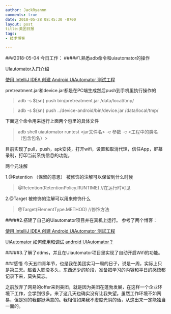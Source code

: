```yaml
---
author: JackRyannn
comments: true
date: 2018-05-28 08:45:30 -0700
layout: post
title:美团日报
tags:
- 技术博客

---  
```


###2018-05-04
今日工作：
#####1.熟悉adb命令和uiautomator的操作

[UIautomator入门介绍](https://www.cnblogs.com/cologne/p/4726024.html)

[使用 IntelliJ IDEA 创建 Android UiAutomator 测试工程](https://www.jianshu.com/p/edb3b197cc20)

pretreatment.jar和device.jar都是在PC端生成然后push到手机里执行操作的
>adb -s ${sn} push bin/pretreatment.jar /data/local/tmp/

>adb -s ${sn} push ../device-android/bin/device.jar /data/local/tmp/

下面这个命令用来运行上面两个包里的具体文件
>adb shell uiautomator runtest <jar文件名> -e 参数 -c <工程中的类名（包含包名）>

目前实现了pull，push，apk安装，打开wifi，设置和取消代理，信任App，屏幕录制，打印当前系统信息的功能。

两个元注解

1.@Retention （保留的意思） 被修饰的注解可以保留到什么时候
>@Retention(RetentionPolicy.RUNTIME) //在运行时可见

2.@Target 被修饰的注解可以用来修饰什么
>@Target(ElementType.METHOD) //修饰方法


#####2.搭建了自己的Uiautomator项目并在真机上运行。
参考了两个博客：

[使用 IntelliJ IDEA 创建 Android UiAutomator 测试工程](https://www.jianshu.com/p/edb3b197cc20)

[UiAutomator 如何使用和调试 android UIAutomator？](https://testerhome.com/topics/1358)

#####3.了解了ddms，并且在Uiautomator项目里实现了自动开启Wifi的功能。







###感悟
今天五四青年节，也是我在美团实习一周的日子，说是一周，实际上只是第三天。趁着入职没多久，东西还少的阶段，准备把学习的内容和平日的感悟都记录下来，莫失莫忘。

之前放弃了网易的offer来到美团，就是因为美团在蓬勃发展，在这样一个企业环境下工作，会学到很多。来了这几天也确实没有让我失望。虽然工作环境不如网易，但是别的我都挺满意的。我相信如果我不虚度光阴的话，从这出来一定能独当一面的。








